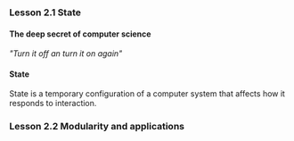### Lesson 2.1 State

#### The deep secret of computer science

_"Turn it off an turn it on again"_

#### State

State is a temporary configuration of a computer system that affects how it responds to interaction.

### Lesson 2.2 Modularity and applications
